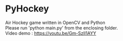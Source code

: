 # PyHockey
Air Hockey game written in OpenCV and Python<br/>
Please run 'python main.py' from the enclosing folder.
<br/>
Video demo : https://youtu.be/Gm-SzlI1AYY<br/>
